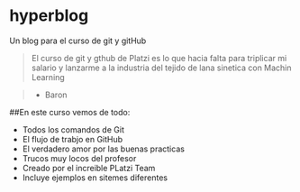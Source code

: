 # hyperblog
Un blog para el curso de git y gitHub

>El curso de git y gthub de Platzi es lo que hacia falta para triplicar mi 
salario y lanzarme a la industria del tejido de lana sinetica con 
Machin Learning

> + Baron

##En este curso vemos de todo:
+ Todos los comandos de Git
+ El flujo de trabjo en GitHub
+ El verdadero amor por las buenas practicas
+ Trucos muy locos del profesor
+ Creado por el increible PLatzi Team
+ Incluye ejemplos en sitemes diferentes